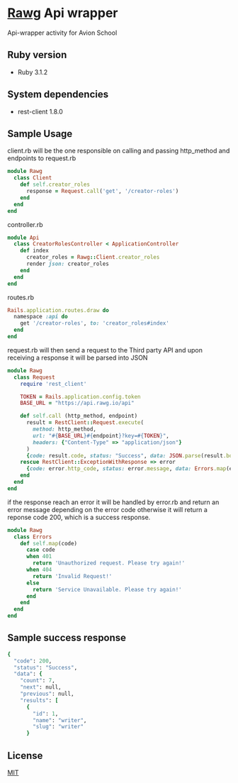 # [Rawg](https://rawg.io/) Api wrapper

Api-wrapper activity for Avion School

## Ruby version

* Ruby 3.1.2

## System dependencies

 * rest-client 1.8.0


## Sample Usage

client.rb will be the one responsible on calling and passing http_method and endpoints to request.rb

```ruby
module Rawg
  class Client
    def self.creator_roles
      response = Request.call('get', '/creator-roles')
    end
  end
end
```

controller.rb
```ruby
module Api
  class CreatorRolesController < ApplicationController
    def index
      creator_roles = Rawg::Client.creator_roles
      render json: creator_roles
    end
  end
end
```

routes.rb
```ruby
Rails.application.routes.draw do
  namespace :api do
    get '/creator-roles', to: 'creator_roles#index'
  end
end
```

request.rb will then send a request to the Third party API and upon receiving a response it will be parsed into JSON
```ruby
module Rawg
  class Request
    require 'rest_client'

    TOKEN = Rails.application.config.token
    BASE_URL = "https://api.rawg.io/api"

    def self.call (http_method, endpoint)
      result = RestClient::Request.execute(
        method: http_method,
        url: "#{BASE_URL}#{endpoint}?key=#{TOKEN}",
        headers: {"Content-Type" => "application/json"}
      )
      {code: result.code, status: "Success", data: JSON.parse(result.body)}
    rescue RestClient::ExceptionWithResponse => error
      {code: error.http_code, status: error.message, data: Errors.map(error.http_code)}
    end
  end
end
```

if the response reach an error it will be handled by error.rb and return an error message depending on the error code otherwise it will return a reponse code 200, which is a success response.
```ruby
module Rawg
  class Errors
    def self.map(code)
      case code 
      when 401
        return 'Unauthorized request. Please try again!'
      when 404
        return 'Invalid Request!'
      else
        return 'Service Unavailable. Please try again!'
      end
    end
  end
end
```

## Sample success response
```ruby
{
  "code": 200,
  "status": "Success",
  "data": {
    "count": 7,
    "next": null,
    "previous": null,
    "results": [
      {
        "id": 1,
        "name": "writer",
        "slug": "writer"
      }
```
## License

[MIT](https://choosealicense.com/licenses/mit/)